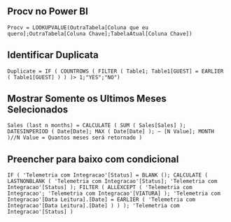 ## Procv no Power BI

``
Procv = LOOKUPVALUE(OutraTabela[Coluna que eu quero];OutraTabela[Coluna Chave];TabelaAtual[Coluna Chave])
``
## Identificar Duplicata
``
Duplicate =
IF (
    COUNTROWS ( FILTER ( Table1; Table1[GUEST] = EARLIER ( Table1[GUEST] ) ) )> 1;"YES";"NO")
``
## Mostrar Somente os Ultimos Meses Selecionados
``
Sales (last n months) =
CALCULATE (
    SUM ( Sales[Sales] );
    DATESINPERIOD ( Date[Date]; MAX ( Date[Date] ); – [N Value]; MONTH )//N Value = Quantos meses será retornado
)
``

## Preencher para baixo com condicional
``
IF (
    'Telemetria com Integracao'[Status] = BLANK ();
    CALCULATE (
        LASTNONBLANK ( 'Telemetria com Integracao'[Status]; 'Telemetria com Integracao'[Status] );
        FILTER ( ALLEXCEPT ( 'Telemetria com Integracao'; 'Telemetria com Integracao'[VIATURA] ); 'Telemetria com Integracao'[Data Leitura].[Date] = EARLIER ( 'Telemetria com Integracao'[Data Leitura].[Date] ) )
    );
   'Telemetria com Integracao'[Status]
)
``
